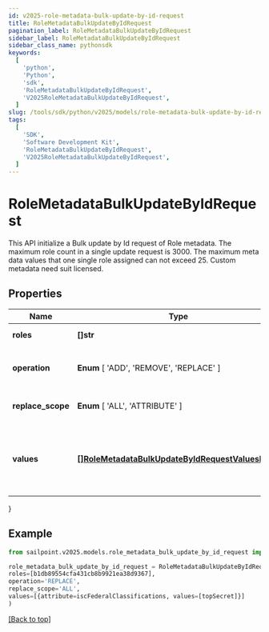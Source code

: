 ```yaml
---
id: v2025-role-metadata-bulk-update-by-id-request
title: RoleMetadataBulkUpdateByIdRequest
pagination_label: RoleMetadataBulkUpdateByIdRequest
sidebar_label: RoleMetadataBulkUpdateByIdRequest
sidebar_class_name: pythonsdk
keywords:
  [
    'python',
    'Python',
    'sdk',
    'RoleMetadataBulkUpdateByIdRequest',
    'V2025RoleMetadataBulkUpdateByIdRequest',
  ]
slug: /tools/sdk/python/v2025/models/role-metadata-bulk-update-by-id-request
tags:
  [
    'SDK',
    'Software Development Kit',
    'RoleMetadataBulkUpdateByIdRequest',
    'V2025RoleMetadataBulkUpdateByIdRequest',
  ]
---
```


# RoleMetadataBulkUpdateByIdRequest

This API initialize a Bulk update by Id request of Role metadata. The maximum role count in a single update request is 3000. The maximum meta data values that one single role assigned can not exceed 25. Custom metadata need suit licensed.

## Properties

| Name | Type | Description | Notes |
| --- | --- | --- | --- |
| **roles** | **[]str** | Roles' Id to be updated | [required] |
| **operation** | **Enum** [ 'ADD', 'REMOVE', 'REPLACE' ] | The operation to be performed | [required] |
| **replace_scope** | **Enum** [ 'ALL', 'ATTRIBUTE' ] | The choice of update scope. | [optional] |
| **values** | [**[]RoleMetadataBulkUpdateByIdRequestValuesInner**](role-metadata-bulk-update-by-id-request-values-inner) | The metadata to be updated, including attribute key and value. | [required] |

}

## Example

```python
from sailpoint.v2025.models.role_metadata_bulk_update_by_id_request import RoleMetadataBulkUpdateByIdRequest

role_metadata_bulk_update_by_id_request = RoleMetadataBulkUpdateByIdRequest(
roles=[b1db89554cfa431cb8b9921ea38d9367],
operation='REPLACE',
replace_scope='ALL',
values=[{attribute=iscFederalClassifications, values=[topSecret]}]
)

```

[[Back to top]](#)

